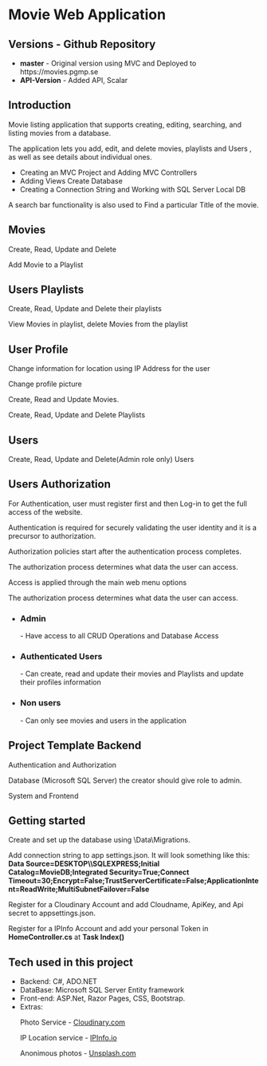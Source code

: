 <h1>Movie Web Application</h1> 

<h2>Versions - Github Repository</h2>
<ul>
  <li><b>master</b>      - Original version using MVC and Deployed to https://movies.pgmp.se</li>
  <li><b>API-Version</b> - Added API, Scalar</li>
</ul>

<h2>Introduction </h2>
  <p>Movie listing application that supports creating, editing, searching, and listing movies from a database.</p>
  <p>The application lets you add, edit, and delete movies, playlists and Users , as well as see details about individual ones.</p>  
  <ul>
    <li>Creating an MVC Project and Adding MVC Controllers</li>
    <li>Adding Views Create Database</li>
    <li>Creating a Connection String and Working with SQL Server Local DB</li>
  </ul>
  
  <p>A search bar functionality is also used to Find a particular Title of the movie.</p> 
    
<h2>Movies</h2>
  <p>Create, Read, Update and Delete</p> 
  <p>Add Movie to a Playlist</p>

<h2>Users Playlists</h2>
  <p>Create, Read, Update and Delete their playlists</p>
  <p>View Movies in playlist, delete Movies from the playlist</p>

<h2>User Profile</h2>
  <p>Change information for location using IP Address for the user</p>
  <p>Change profile picture</p>
  <p>Create, Read and Update Movies.</p>
  <p>Create, Read, Update and Delete Playlists</p>

<h2>Users</h2>
  <p>Create, Read, Update and Delete(Admin role only) Users</p>

<h2>Users Authorization</h2>
  <p>For Authentication, user must register first and then Log-in to get the full access of the website.</p> 
  <p>Authentication is required for securely validating the user identity and it is a precursor to authorization.</p>  
  <p>Authorization policies start after the authentication process completes.</p> 
  <p>The authorization process determines what data the user can access.</p>
  <p>Access is applied through the main web menu options</p>
  <p>The authorization process determines what data the user can access.</p>
  <ul>
    <li><h3>Admin</h3> - Have access to all CRUD Operations and Database Access</li>
    <li><h3>Authenticated Users</h3> - Can create, read and update their movies and Playlists and update their profiles information</li>
    <li><h3>Non users</h3> - Can only see movies and users in the application</li> 
  </ul>

<h2>Project Template Backend</h2>
  <p>Authentication and Authorization</p> 
  <p>Database (Microsoft SQL Server) the creator should give role to admin.</p> 
  <p>System and Frontend</p> 
  
<h2> Getting started</h2>
<p>Create and set up the database using \Data\Migrations.</p>
<p>Add connection string to app settings.json. It will look something like this:</br><strong>
  Data Source=DESKTOP\\SQLEXPRESS;Initial Catalog=MovieDB;Integrated Security=True;Connect Timeout=30;Encrypt=False;TrustServerCertificate=False;ApplicationIntent=ReadWrite;MultiSubnetFailover=False</strong></p>
<p>Register for a Cloudinary Account and add Cloudname, ApiKey, and Api secret to appsettings.json. </p>
<p>Register for a IPInfo Account and add your personal Token in <strong>HomeController.cs</strong> at <strong>Task Index()</strong></p>


<h2>Tech used in this project</h2> 
  <ul>
    <li>Backend: C#, ADO.NET</li>
    <li>DataBase: Microsoft SQL Server Entity framework</li>
    <li>Front-end: ASP.Net, Razor Pages, CSS, Bootstrap.</li> 
    <li>Extras:
      <p>Photo Service - <a href="https://cloudinary.com/">Cloudinary.com</a> </p>
      <p>IP Location service - <a href="https://ipinfo.io">IPInfo.io<a> </p>
      <p>Anonimous photos - <a href="http://unsplash.com">Unsplash.com</a></p> 
   </li>
  </ul>
